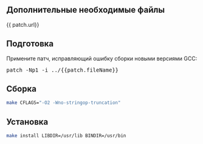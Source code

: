 <package-info :package="package" showsbu2 ></package-info>

<script>
		new Vue({
		el: '#main',
		data: { package: {}, patch: {} },
		mounted: function () {
				this.getPackage('efivar');
				this.getBzipPatch();
		},
		methods: {
			getPackage: function(name) {
					getPackage(name)
					.then(response => this.package = response);
			},
			getBzipPatch: function() {
					getPackage('efivar-patch')
					.then(response => this.patch = response);
			},
		}
  })
</script>

## Дополнительные необходимые файлы

<a :href="patch.url">{{ patch.url}}</a>

## Подготовка

Примените патч, исправляющий ошибку сборки новыми версиями GCC:

<pre class="pre">
patch -Np1 -i ../{{patch.fileName}}
</pre>


## Сборка

```bash
make CFLAGS="-O2 -Wno-stringop-truncation"
```

## Установка

```bash
make install LIBDIR=/usr/lib BINDIR=/usr/bin
```

